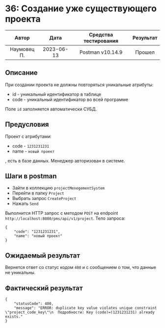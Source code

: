 # 36: Создание уже существующего проекта

|    Автор    |    Дата    | Средства тестирования | Результат |
|:-----------:|:----------:|:---------------------:|:---------:|
| Наумовец П. | 2023-06-13 |   Postman v10.14.9    |  Прошел   |

## Описание

При создании проекта не должны повторяться уникальные атрибуты:

* id - уникальный идентификатор в таблице
* code - уникальный идентификатор во всей программе

Поле `id` заполняется автоматически СУБД.

## Предусловия

Проект с атрибутами:

* code - `1231231231`
* name - `новый проект`

, есть в базе данных. Менеджер авторизован в системе.

## Шаги в postman

* Зайти в коллекцию `projectMenegementSystem`
* Перейти в папку `Project`
* Выбрать запрос `CreateProject`
* Нажать `Send`

Выполнится HTTP запрос с методом `POST` на endpoint `http://localhost:8080/pms/api/v1/project`. Тело запроса:

```
{
    "code": "1231231231",
    "name": "новый проект"
}
```

## Ожидаемый результат

Вернется ответ со статус кодом `400` и с сообщением о том, что данные не уникальны.

## Фактический результат

```
{
    "statusCode": 400,
    "message": "ERROR: duplicate key value violates unique constraint \"project_code_key\"\n  Подробности: Key (code)=(1231231231) already exists."
}
```